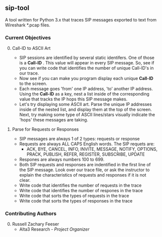 ## sip-tool
A tool written for Python 3.x that traces SIP messages exported to text from Wireshark *.pcap files.

### Current Objectives

0. Call-ID to ASCII Art

    - SIP sessions are identified by several static identifers. One of those is a **Call-ID** . This value will appear in every SIP message. So, see if you can write code that identifies the number of unique Call-ID's in our trace.
    - Now see if you can make you program display each unique **Call-ID** to the screen.
    - Each message goes 'from' one IP address, 'to' another IP address. Using the **Call-ID** as a key, nest a list inside of the corresponding value that tracks the IP hops this SIP message makes.
    - Let's try displaying some ASCII art. Parse the unique IP addresses inside of the nested list, and display them at the top of the screen. Next, try making some type of ASCII lines/stars visually indicate the 'hops' these messages are taking. 

0. Parse for Requests or Responses

    - SIP messages are always 1 of 2 types: requests or response
    - Requests are always ALL CAPS English words. The SIP requets are:
      - ACK, BYE, CANCEL, INFO, INVITE, MESSAGE, NOTIFY, OPTIONS, PRACK, PUBLISH, REFER, REGISTER, SUBSCRIBE, UPDATE
    - Respones are always numbers 100 to 699.
    - Both SIP requests and responses are indentified in the first line of the SIP message. Look over our trace file, or ask the instructor to explain the characteristics of requests and responses if it is not clear.
    - Write code that identifies the number of requests in the trace
    - Write code that identifies the number of respones in the trace
    - Write code that sorts the types of requests in the trace
    - Write code that sorts the types of responses in the trace

### Contributing Authors

0. Russell Zachary Feeser
    - Alta3 Research - *Project Organizer*
